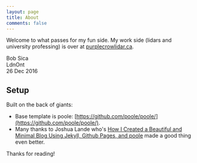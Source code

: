 ```yaml
---
layout: page
title: About
comments: false
---
```


Welcome to what passes for my fun side. My work side (lidars and university professing) is over at [purplecrowlidar.ca](http://purplecrowlidar.ca).

Bob Sica
<br>
LdnOnt
<br>
26 Dec 2016

## Setup

Built on the back of giants:

* Base template is poole: [https://github.com/poole/poole/](https://github.com/poole/poole/). 
* Many thanks to Joshua Lande who's [How I Created a Beautiful and Minimal Blog Using Jekyll, Github Pages, and poole](http://joshualande.com/jekyll-github-pages-poole) made a good thing even better.

Thanks for reading!
